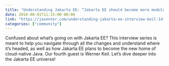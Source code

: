 ```yaml
---
title: "Understanding Jakarta EE: “Jakarta EE should become more modular than it is right now”"
date: 2018-08-01T11:15:00-00:00
link: "https://jaxenter.com/understanding-jakarta-ee-interview-keil-147483.html"
categories: ["community"]
---
```


Confused about what’s going on with Jakarta EE? This interview series is meant to help you navigate through all the changes and understand where it’s headed, as well as how Jakarta EE plans to become the new home of cloud-native Java. Our fourth guest is Werner Keil. Let’s dive deeper into the Jakarta EE universe!